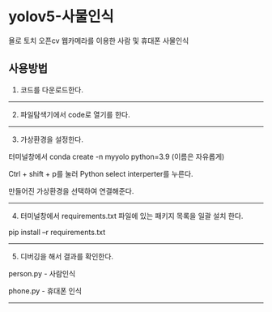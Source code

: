 # yolov5-사물인식
욜로 토치 오픈cv 웹카메라를 이용한 사람 및 휴대폰 사물인식 
## 사용방법
1. 코드를 다운로드한다.
***
2. 파일탐색기에서 code로 열기를 한다.
***
3. 가상환경을 설정한다.

터미널창에서 conda create -n myyolo python=3.9 (이름은 자유롭게)

Ctrl + shift + p를 눌러 Python select interperter를 누른다.

만들어진 가상환경을 선택하여 연결해준다.
***
4. 터미널창에서 requirements.txt 파일에 있는 패키지 목록을 일괄 설치 한다.

pip install –r requirements.txt 
***
5. 디버깅을 해서 결과를 확인한다.

person.py - 사람인식

phone.py - 휴대폰 인식
***
